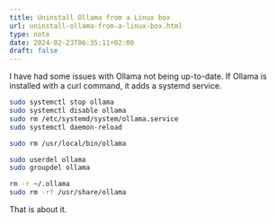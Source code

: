 ```yaml
---
title: Uninstall Ollama from a Linux box
url: uninstall-ollama-from-a-linux-box.html
type: note
date: 2024-02-23T06:35:11+02:00
draft: false
---
```

I have had some issues with Ollama not being up-to-date. If Ollama is installed with a curl command, it adds a systemd service.

```sh
sudo systemctl stop ollama
sudo systemctl disable ollama
sudo rm /etc/systemd/system/ollama.service
sudo systemctl daemon-reload

sudo rm /usr/local/bin/ollama

sudo userdel ollama
sudo groupdel ollama

rm -r ~/.ollama
sudo rm -rf /usr/share/ollama
```

That is about it.
